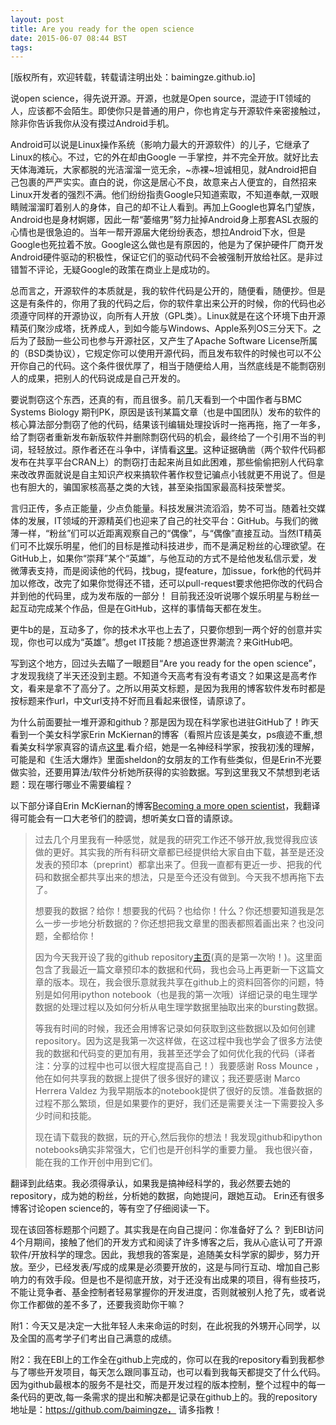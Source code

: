 ```yaml
---
layout: post
title: Are you ready for the open science
date: 2015-06-07 08:44 BST
tags:
---
```


[版权所有，欢迎转载，转载请注明出处：baimingze.github.io]

说open science，得先说开源。开源，也就是Open source，混迹于IT领域的人，应该都不会陌生。即使你只是普通的用户，你也肯定与开源软件亲密接触过，除非你告诉我你从没有摸过Android手机。

Android可以说是Linux操作系统（影响力最大的开源软件）的儿子，它继承了Linux的核心。不过，它的外在却由Google 一手掌控，并不完全开放。就好比去天体海滩玩，大家都脱的光洁溜溜一览无余，~赤裸~坦诚相见，就Android把自己包裹的严严实实。直白的说，你这是居心不良，故意来占人便宜的，自然招来Linux开发者的强烈不满。他们纷纷指责Google只知道索取，不知道奉献,一双眼睛贼溜溜盯着别人的身体，自己的却不让人看到。再加上Google也算名门望族，Android也是身材婀娜，因此一帮“萎缩男”努力扯掉Android身上那套ASL衣服的心情也是很急迫的。当年一帮开源届大佬纷纷表态，想拉Android下水，但是Google也死拉着不放。Google这么做也是有原因的，他是为了保护硬件厂商开发Android硬件驱动的积极性，保证它们的驱动代码不会被强制开放给社区。是非过错暂不评论，无疑Google的政策在商业上是成功的。

总而言之，开源软件的本质就是，我的软件代码是公开的，随便看，随便抄。但是这是有条件的，你用了我的代码之后，你的软件拿出来公开的时候，你的代码也必须遵守同样的开源协议，向所有人开放（GPL类）。Linux就是在这个环境下由开源精英们聚沙成塔，抚养成人，到如今能与Windows、Apple系列OS三分天下。之后为了鼓励一些公司也参与开源社区，又产生了Apache Software License所属的（BSD类协议），它规定你可以使用开源代码，而且发布软件的时候也可以不公开你自己的代码。这个条件很优厚了，相当于随便给人用，当然底线是不能剽窃别人的成果，把别人的代码说成是自己开发的。

要说剽窃这个东西，还真的有，而且很多。前几天看到一个中国作者与BMC Systems Biology 期刊PK，原因是该刊某篇文章（也是中国团队）发布的软件的核心算法部分剽窃了他的代码，结果该刊编辑处理投诉时一拖再拖，拖了一年多，给了剽窃者重新发布新版软件并删除剽窃代码的机会，最终给了一个引用不当的判词，轻轻放过。原作者还在斗争中，详情看[这里](http://ygc.name/2014/11/23/proper-use-of-gosemsim/)。这种证据确凿（两个软件代码都发布在共享平台CRAN上）的剽窃打击起来尚且如此困难，那些偷偷把别人代码拿来改改界面就说是自主知识产权来搞软件著作权登记骗点小钱就更不用说了。但是也有胆大的，骗国家核高基之类的大钱，甚至染指国家最高科技荣誉奖。

言归正传，多点正能量，少点负能量。科技发展洪流滔滔，势不可当。随着社交媒体的发展，IT领域的开源精英们也迎来了自己的社交平台：GitHub。与我们的微薄一样，“粉丝”们可以近距离观察自己的“偶像”，与“偶像”直接互动。当然IT精英们可不比娱乐明星，他们的目标是推动科技进步，而不是满足粉丝的心理欲望。在GitHub上，如果你“崇拜”某个“英雄”，与他互动的方式不是给他发私信示爱，发微薄表支持，而是阅读他的代码，找bug，提feature，加issue，fork他的代码并加以修改，改完了如果你觉得还不错，还可以pull-request要求他把你改的代码合并到他的代码里，成为发布版的一部分！ 目前我还没听说哪个娱乐明星与粉丝一起互动完成某个作品，但是在GitHub，这样的事情每天都在发生。

更牛b的是，互动多了，你的技术水平也上去了，只要你想到一两个好的创意并实现，你也可以成为“英雄”。想get IT技能？想追逐世界潮流？来GitHub吧。

写到这个地方，回过头去瞄了一眼题目“Are you ready for the open science”，才发现我绕了半天还没到主题。不知道今天高考有没有考语文？如果这是高考作文，看来是拿不了高分了。之所以用英文标题，是因为我用的博客软件发布时都是按标题来作url，中文url支持不好而且看起来很怪，请原谅了。

为什么前面要扯一堆开源和github？那是因为现在科学家也进驻GitHub了！昨天看到一个美女科学家Erin McKiernan的博客（看照片应该是美女，ps痕迹不重,想看美女科学家真容的请点[这里](http://en.gravatar.com/emckiernan#photo-1).看介绍，她是一名神经科学家，按我初浅的理解，可能是和《生活大爆炸》里面sheldon的女朋友的工作有些类似，但是Erin不光要做实验，还要用算法/软件分析她所获得的实验数据。写到这里我又不禁想到老话题：现在哪行哪业不需要编程？

以下部分译自Erin McKiernan的博客[Becoming a more open scientist](https://emckiernan.wordpress.com/2015/06/04/becoming-a-more-open-scientist/)，我翻译得可能会有一口大老爷们的腔调，想听美女口音的请原谅。

> 过去几个月里我有一种感觉，就是我的研究工作还不够开放,我觉得我应该做的更好。其实我的所有科研文章都已经提供给大家自由下载，甚至是还没发表的预印本（preprint）都拿出来了。但我一直都有更近一步、把我的代码和数据全都共享出来的想法，只是至今还没有做到。今天我不想再拖下去了。
>
> 想要我的数据？给你！想要我的代码？也给你！什么？你还想要知道我是怎么一步一步地分析数据的？你还想把我文章里的图表都照着画出来？也没问题，全都给你！
>
> 因为今天我开设了我的github repository[主页](https://github.com/emckiernan/eki-study)(真的是第一次哟！)。这里面包含了我最近一篇文章预印本的数据和代码，我也会马上再更新一下这篇文章的版本。现在，我会很乐意就我共享在github上的资料回答你的问题，特别是如何用ipython notebook（也是我的第一次哦）详细记录的电生理学数据的处理过程以及如何分析从电生理学数据里抽取出来的bursting数据。
>
> 等我有时间的时候，我还会用博客记录如何获取到这些数据以及如何创建repository。因为这是我第一次这样做，在这过程中我也学会了很多方法使我的数据和代码变的更加有用，我甚至还学会了如何优化我的代码（译者注：分享的过程中也可以很大程度提高自己！）我要感谢 Ross Mounce ，他在如何共享我的数据上提供了很多很好的建议；我还要感谢 Marco Herrera Valdez 为我早期版本的notebook提供了很好的反馈。准备数据的过程不那么繁琐，但是如果要作的更好，我们还是需要关注一下需要投入多少时间和技能。
>
> 现在请下载我的数据，玩的开心,然后我你的想法！我发现github和ipython notebooks确实非常强大，它们也是开创科学的重要力量。 我也很兴奋，能在我的工作开创中用到它们。


翻译到此结束。我必须得承认，如果我是搞神经科学的，我必然要去她的repository，成为她的粉丝，分析她的数据，向她提问，跟她互动。
Erin还有很多博客讨论open science的，等有空了仔细阅读一下。

现在该回答标题那个问题了。其实我是在向自己提问：你准备好了么？ 到EBI访问4个月期间，接触了他们的开发方式和阅读了许多博客之后，我从心底认可了开源软件/开放科学的理念。因此，我想我的答案是，追随美女科学家的脚步，努力开放。至少，已经发表/写成的成果是必须要开放的，这是与同行互动、增加自己影响力的有效手段。但是也不是彻底开放，对于还没有出成果的项目，得有些技巧，不能让竞争者、基金控制者轻易掌握你的开发进度，否则就被别人抢了先，或者说你工作都做的差不多了，还要我资助你干嘛？

附1：今天又是决定一大批年轻人未来命运的时刻，在此祝我的外甥开心同学，以及全国的高考学子们考出自己满意的成绩。

附2：我在EBI上的工作全在github上完成的，你可以在我的repository看到我都参与了哪些开发项目，每天怎么跟同事互动，也可以看到我每天都提交了什么代码。因为github最根本的服务不是社交，而是开发过程的版本控制，整个过程中的每一条代码的更改,每一条需求的提出和解决都是记录在github上的。我的repository地址是：https://github.com/baimingze， 请多指教！



